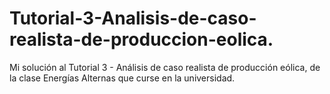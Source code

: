 # Tutorial-3-Analisis-de-caso-realista-de-produccion-eolica.
Mi solución al Tutorial 3 - Análisis de caso realista de producción eólica, de la clase Energías Alternas que curse en la universidad.
